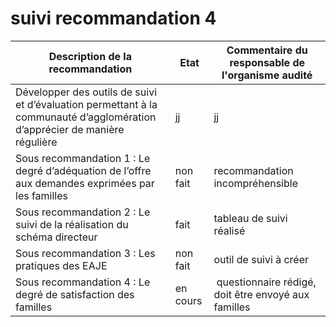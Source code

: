 # suivi recommandation 4


Description de la recommandation | Etat | Commentaire du responsable de l'organisme audité
--- | --- | ---
Développer des outils de suivi et d’évaluation permettant à la communauté d’agglomération d’apprécier de manière régulière | jj | jj
Sous recommandation 1 : Le degré d’adéquation de l’offre aux demandes exprimées par les familles | non fait | recommandation incompréhensible
Sous recommandation 2 : Le suivi de la réalisation du schéma directeur | fait | tableau de suivi réalisé
Sous recommandation 3 : Les pratiques des EAJE | non fait | outil de suivi à créer
Sous recommandation 4 : Le degré de satisfaction des familles | en cours | questionnaire rédigé, doit être envoyé aux familles 





